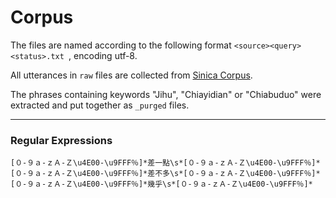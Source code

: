 # Corpus

The files are named according to the following format ```<source><query><status>.txt ```, encoding utf-8. 

All utterances in ```raw``` files are collected from [Sinica Corpus](http://asbc.iis.sinica.edu.tw/). 

The phrases containing keywords "Jihu", "Chiayidian" or "Chiabuduo" were extracted and put together as ```_purged``` files.  

---

### Regular Expressions

```regex
[０-９ａ-ｚＡ-Ｚ\u4E00-\u9FFF％]*差一點\s*[０-９ａ-ｚＡ-Ｚ\u4E00-\u9FFF％]*
[０-９ａ-ｚＡ-Ｚ\u4E00-\u9FFF％]*差不多\s*[０-９ａ-ｚＡ-Ｚ\u4E00-\u9FFF％]*
[０-９ａ-ｚＡ-Ｚ\u4E00-\u9FFF％]*幾乎\s*[０-９ａ-ｚＡ-Ｚ\u4E00-\u9FFF％]*
```
